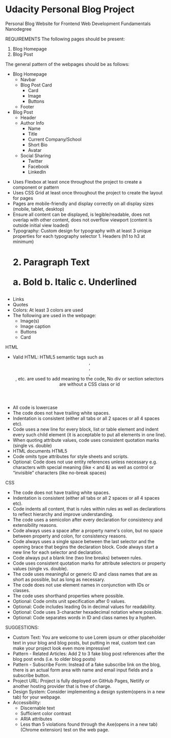 # Udacity Personal Blog Project
Personal Blog Website for Frontend Web Development Fundamentals Nanodegree

REQUIREMENTS
The following pages should be present:
1. Blog Homepage
2. Blog Post

The general pattern of the webpages should be as follows:
* Blog Homepage
  - Navbar
  - Blog Post Card
    * Card
    * Image
    * Buttons
  - Footer
* Blog Post
  - Header
  - Author Info
    * Name
    * Title
    * Current Company/School
    * Short Bio
    * Avatar
  - Social Sharing
    * Twitter
    * Facebook
    * LinkedIn

- Uses Flexbox at least once throughout the project to create a component or pattern
- Uses CSS Grid at least once throughout the project to create the layout for pages
- Pages are mobile-friendly and display correctly on all display sizes (mobile, tablet, desktop)
- Ensure all content can be displayed, is legible/readable, does not overlap with other content, does not overflow viewport (content is outside initial view loaded)
- Typography: Custom design for typography with at least 3 unique properties for each typography selector 1. Headers (h1 to h3 at minimum) <h1> 2. Paragraph Text <p> a. Bold b. Italic c. Underlined
- Links <a>
- Quotes
- Colors: At least 3 colors are used
- The following are used in the webpage:
  * Image(s)
  * Image caption
  * Buttons
  * Card

HTML
- Valid HTML: HTML5 semantic tags such as <header>, <footer>, <article>, <section> , etc. are used to add meaning to the code, No div or section selectors are without a CSS class or id
- All code is lowercase
- The code does not have trailing white spaces.
- Indentation is consistent (either all tabs or all 2 spaces or all 4 spaces etc).
- Code uses a new line for every block, list or table element and indent every such child element (it is acceptable to put all elements in one line).
- When quoting attribute values, code uses consistent quotation marks (single vs. double)
- HTML documents HTML5 <!doctype html>
- Code omits type attributes for style sheets and scripts.
- Optional: Code does not use entity references unless necessary e.g. characters with special meaning (like < and &) as well as control or “invisible” characters (like no-break spaces)

CSS
- The code does not have trailing white spaces.
- Indentation is consistent (either all tabs or all 2 spaces or all 4 spaces etc).
- Code indents all content, that is rules within rules as well as declarations to reflect hierarchy and improve understanding.
- The code uses a semicolon after every declaration for consistency and extensibility reasons.
- Code always uses a space after a property name's colon, but no space between property and colon, for consistency reasons.
- Code always uses a single space between the last selector and the opening brace that begins the declaration block. Code always start a new line for each selector and declaration.
- Code always put a blank line (two line breaks) between rules.
- Code uses consistent quotation marks for attribute selectors or property values (single vs. double).
- The code uses meaningful or generic ID and class names that are as short as possible, but as long as necessary.
- The code does not use element names in conjunction with IDs or classes.
- The code uses shorthand properties where possible.
- Optional: Code omits unit specification after 0 values.
- Optional: Code includes leading 0s in decimal values for readability.
- Optional: Code uses 3-character hexadecimal notation where possible.
- Optional: Code separates words in ID and class names by a hyphen.

SUGGESTIONS:
- Custom Text: You are welcome to use Lorem ipsum or other placeholder text in your blog and blog posts, but putting in real, custom text can make your project look even more impressive!
- Pattern - Related Articles: Add 2 to 3 fake blog post references after the blog post ends (i.e. to older blog posts)
- Pattern - Subscribe Form: Instead of a fake subscribe link on the blog, there is an actual form area with name and email input fields and a subscribe button.
- Project URL: Project is fully deployed on GitHub Pages, Netlify or another hosting provider that is free of charge.
- Design System: Consider implementing a design system(opens in a new tab) for your webpage.
- Accessibility:
  * Discernable text
  * Sufficient color contrast
  * ARIA attributes
  * Less than 5 violations found through the Axe(opens in a new tab) (Chrome extension) test on the web page.
